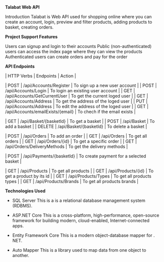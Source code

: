**Talabat Web API**

Introduction
Talabat is Web API used for shopping online where you can create an account, login, preview and filter products, adding products to basket, creating orders.

**Project Support Features**

Users can signup and login to their accounts
Public (non-authenticated) users can access the index page where they can view the products
Authenticated users can create orders and pay for the order

**API Endpoints**

| HTTP Verbs | Endpoints | Action |

| POST | /api/Accounts/Register | To sign up a new user account |
| POST | /api/Accounts/Login | To login an existing user account |
| GET | /api/Accounts/GetCurrentUser | To get the current loged user |
| GET | /api/Accounts/Address | To get the address of the loged user |
| PUT | /api/Accounts/Address | To edit the address of the loged user |
| GET | /api/Accounts/emailExists/{email} | To chech if the email exists |

| GET | /api/Basket/{basketId} | To get a basket |
| POST | /api/Basket | To add a basket |
| DELETE | /api/Basket/{basketId} | To delete a basket |

| POST | /api/Orders | To add an order |
| GET | /api/Orders | To get all orders |
| GET | /api/Orders/{id} | To get a specific order |
| GET | /api/Orders/DeliveryMethods | To get the delivery methods |

| POST | /api/Payments/{basketId} | To create payment for a selected basket |

| GET | /api/Products | To get all products |
| GET | /api/Products/{id} | To get a product by its id |
| GET | /api/Products/Types | To get all products types |
| GET | /api/Products/Brands | To get all products brands |

**Technologies Used**

- SQL Server This is a is a relational database management system (RDBMS).
* ASP.NET Core This is a cross-platform, high-performance, open-source framework for building modern, cloud-enabled, Internet-connected apps.
+ Entity Framework Core This is a modern object-database mapper for . NET.
- Auto Mapper This is a library used to map data from one object to another.
